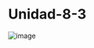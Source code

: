 # Unidad-8-3
![image](https://github.com/Sanchez28032001/Unidad-8-3/assets/148785096/ad1361e6-82a3-4090-a567-de2a1ec38909)
